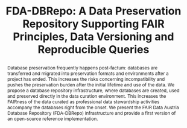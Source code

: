 ---
abstract: 'Database preservation frequently happens post-factum: databases are transferred
  and migrated into preservation formats and environments after a project has ended.

  This increases the risks concerning incompatibility and pushes the preservation
  burden after the initial lifetime and use of the data.

  We propose a database repository infrastructure, where databases are created, used
  and preserved directly in the data curation environment. This increases the FAIRness
  of the data curated as professional data stewardship activities accompany the databases
  right from the onset. We present the FAIR Data Austria Database Repository (FDA-DBRepo)
  infrastructure and provide a first version of an open-source reference implementation.'
creators:
- Weise, Martin
- Michlits, Cornelia
- Staudinger, Moritz
- Gergely, Eva
- Stytsenko, Kirill
- Ganguly, Raman
- Rauber, Andreas
date: null
document_url: https://services.phaidra.univie.ac.at/api/object/o:1424911/download
grand_parent: iPRES
institutions:
- TU Wien
- Universität Wien
keywords:
- database preservation
- research data
- fair data
- data citation
- reproducibility
landing_page_url: https://phaidra.univie.ac.at/o:1424911
language: eng
layout: publication
license: CC BY 4.0 International
notes_url: null
parent: iPRES 2021
publication_type: paper
size: 381548
slides_url: null
source_name: iPRES
title: 'FDA-DBRepo: A Data Preservation Repository Supporting FAIR Principles, Data
  Versioning and Reproducible Queries'
year: 2021
---